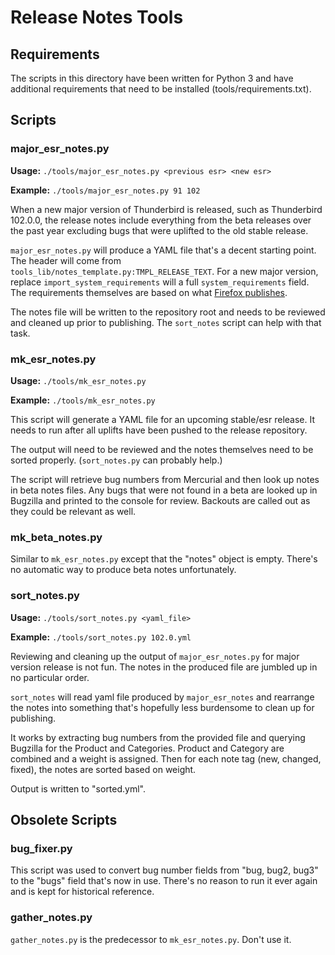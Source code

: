 # Release Notes Tools

## Requirements

The scripts in this directory have been written for Python 3 and have
additional requirements that need to be installed (tools/requirements.txt).

## Scripts

### major_esr_notes.py

**Usage:** `./tools/major_esr_notes.py <previous esr> <new esr>`

**Example:** `./tools/major_esr_notes.py 91 102`

When a new major version of Thunderbird is released, such as Thunderbird
102.0.0, the release notes include everything from the beta releases over
the past year excluding bugs that were uplifted to the old stable release.

`major_esr_notes.py` will produce a YAML file that's a decent starting
point. The header will come from `tools_lib/notes_template.py:TMPL_RELEASE_TEXT`.
For a new major version, replace `import_system_requirements` will a full
`system_requirements` field. The requirements themselves are based on
what [Firefox publishes](https://www.mozilla.org/en-US/firefox/102.0a1/system-requirements/).

The notes file will be written to the repository root and needs to be
reviewed and cleaned up prior to publishing. The `sort_notes` script can
help with that task.

### mk_esr_notes.py

**Usage:** `./tools/mk_esr_notes.py`

**Example:** `./tools/mk_esr_notes.py`

This script will generate a YAML file for an upcoming stable/esr release.
It needs to run after all uplifts have been pushed to the release repository.

The output will need to be reviewed and the notes themselves need to be
sorted properly. (`sort_notes.py` can probably help.)

The script will retrieve bug numbers from Mercurial and then look up notes
in beta notes files. Any bugs that were not found in a beta are looked up
in Bugzilla and printed to the console for review. Backouts are called out
as they could be relevant as well.

### mk_beta_notes.py

Similar to `mk_esr_notes.py` except that the "notes" object is empty. There's
no automatic way to produce beta notes unfortunately.

### sort_notes.py

**Usage:** `./tools/sort_notes.py <yaml_file>`

**Example:** `./tools/sort_notes.py 102.0.yml`

Reviewing and cleaning up the output of `major_esr_notes.py` for major version
release is not fun. The notes in the produced file are jumbled up in no
particular order.

`sort_notes` will read yaml file produced by `major_esr_notes` and rearrange
the notes into something that's hopefully less burdensome to clean up for
publishing.

It works by extracting bug numbers from the provided file and querying
Bugzilla for the Product and Categories. Product and Category are combined
and a weight is assigned. Then for each note tag (new, changed, fixed), the
notes are sorted based on weight.

Output is written to "sorted.yml".

## Obsolete Scripts

### bug_fixer.py
This script was used to convert bug number fields from "bug, bug2, bug3"
to the "bugs" field that's now in use. There's no reason to run it ever
again and is kept for historical reference. 

### gather_notes.py
`gather_notes.py` is the predecessor to `mk_esr_notes.py`. Don't use it.

